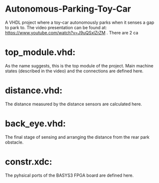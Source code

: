 # Autonomous-Parking-Toy-Car
A VHDL project where a toy-car autonomously parks when it senses a gap to park to. The video presentation can be found at:  https://www.youtube.com/watch?v=J9uQSxlZrZM . There are 2 ca

# top_module.vhd:
As the name suggests, this is the top module of the project. Main machine states (described in the video) and the connections are defined here.

# distance.vhd:
The distance measured by the distance sensors are calculated here.

# back_eye.vhd:
The final stage of sensing and arranging the distance from the rear park obstacle.

# constr.xdc:
The pyhsical ports of the BASYS3 FPGA board are defined here.

